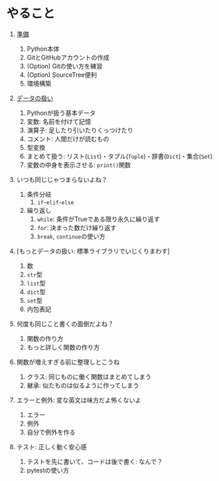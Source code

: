 # やること

1. [準備](./docs/1_install.md)
    1. Python本体
    1. GitとGitHubアカウントの作成
    1. (Option) Gitの使い方を練習
    1. (Option) SourceTree便利
    1. 環境構築

1. [データの扱い](./docs/2_types.md)
    1. Pythonが扱う基本データ
    1. 変数: 名前を付けて記憶
    1. 演算子: 足したり引いたりくっつけたり
    1. コメント: 人間だけが読むもの
    1. 型変換
    1. まとめて扱う: リスト(`List`)・タプル(`Tuple`)・辞書(`Dict`)・集合(`Set`)
    1. 変数の中身を表示させる: `print()`関数

1. いつも同じじゃつまらないよね？
    1. 条件分岐
        1. `if`-`elif`-`else`
    1. 繰り返し
        1. `while`: 条件がTrueである限り永久に繰り返す
        1. `for`: 決まった数だけ繰り返す
        1. `break`, `continue`の使い方

1. [もっとデータの扱い: 標準ライブラリでいじくりまわす]
    1. 数
    1. `str`型
    1. `list`型
    1. `dict`型
    1. `set`型
    1. 内包表記

1. 何度も同じこと書くの面倒だよね？
    1. 関数の作り方
    1. もっと詳しく関数の作り方
    
1. 関数が増えすぎる前に整理しとこうね
    1. クラス: 同じものに働く関数はまとめてしまう
    1. 継承: 似たものは似るように作ってしまう
    
1. エラーと例外: 変な英文は味方だよ怖くないよ
    1. エラー
    1. 例外
    1. 自分で例外を作る

1. テスト: 正しく動く安心感
    1. テストを先に書いて、コードは後で書く: なんで？
    1. pytestの使い方